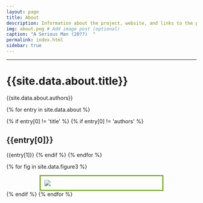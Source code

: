 ```yaml
---
layout: page
title: About
description: Information about the project, website, and links to the paper and SI
img: about.png # Add image post (optional)
caption: "A Serious Man (20??)  "
permalink: index.html
sidebar: true
---
```


---


# {{site.data.about.title}}
{{site.data.about.authors}}

{% for entry in site.data.about %}

{% if entry[0] != 'title' %}
{% if entry[0] != 'authors' %}
## {{entry[0]}}
{{entry[1]}}
{% endif %}
{% endfor %}

{% for fig in site.data.figure3 %}
<style>
.center {
  margin: auto;
  width: 60%;
  border: 3px solid #73AD21;
  padding: 10px;
}
</style>

<div class="center">
    <img src = "{{site.url}}/{{site.baseurl}}/assets/img/{{figure3.pic}}"> 
</div>
{% endif %}
{% endfor %}

